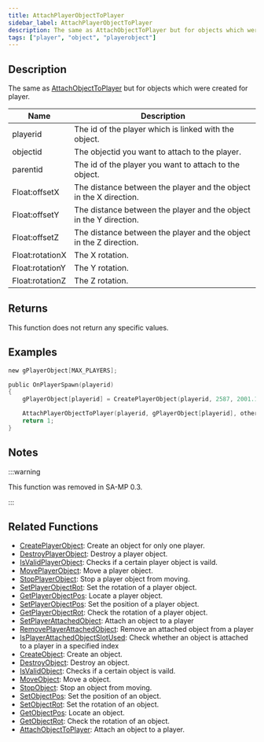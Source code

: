 ```yaml
---
title: AttachPlayerObjectToPlayer
sidebar_label: AttachPlayerObjectToPlayer
description: The same as AttachObjectToPlayer but for objects which were created for player.
tags: ["player", "object", "playerobject"]
---
```


## Description

The same as [AttachObjectToPlayer](AttachObjectToPlayer) but for objects which were created for player.

| Name            | Description                                                        |
| --------------- | ------------------------------------------------------------------ |
| playerid        | The id of the player which is linked with the object.              |
| objectid        | The objectid you want to attach to the player.                     |
| parentid        | The id of the player you want to attach to the object.             |
| Float:offsetX   | The distance between the player and the object in the X direction. |
| Float:offsetY   | The distance between the player and the object in the Y direction. |
| Float:offsetZ   | The distance between the player and the object in the Z direction. |
| Float:rotationX | The X rotation.                                                    |
| Float:rotationY | The Y rotation.                                                    |
| Float:rotationZ | The Z rotation.                                                    |

## Returns

This function does not return any specific values.

## Examples

```c
new gPlayerObject[MAX_PLAYERS];

public OnPlayerSpawn(playerid)
{
    gPlayerObject[playerid] = CreatePlayerObject(playerid, 2587, 2001.195679, 1547.113892, 14.283400, 0.0, 0.0, 96.0);

    AttachPlayerObjectToPlayer(playerid, gPlayerObject[playerid], other_playerid, 1.5, 0.5, 0.0, 0.0, 1.5, 2.0);
    return 1;
}
```

## Notes

:::warning

This function was removed in SA-MP 0.3.

:::

## Related Functions

- [CreatePlayerObject](CreatePlayerObject): Create an object for only one player.
- [DestroyPlayerObject](DestroyPlayerObject): Destroy a player object.
- [IsValidPlayerObject](IsValidPlayerObject): Checks if a certain player object is vaild.
- [MovePlayerObject](MovePlayerObject): Move a player object.
- [StopPlayerObject](StopPlayerObject): Stop a player object from moving.
- [SetPlayerObjectRot](SetPlayerObjectRot): Set the rotation of a player object.
- [GetPlayerObjectPos](GetPlayerObjectPos): Locate a player object.
- [SetPlayerObjectPos](SetPlayerObjectPos): Set the position of a player object.
- [GetPlayerObjectRot](GetPlayerObjectRot): Check the rotation of a player object.
- [SetPlayerAttachedObject](SetPlayerAttachedObject): Attach an object to a player
- [RemovePlayerAttachedObject](RemovePlayerAttachedObject): Remove an attached object from a player
- [IsPlayerAttachedObjectSlotUsed](IsPlayerAttachedObjectSlotUsed): Check whether an object is attached to a player in a specified index
- [CreateObject](CreateObject): Create an object.
- [DestroyObject](DestroyObject): Destroy an object.
- [IsValidObject](IsValidObject): Checks if a certain object is vaild.
- [MoveObject](MoveObject): Move a object.
- [StopObject](StopObject): Stop an object from moving.
- [SetObjectPos](SetObjectPos): Set the position of an object.
- [SetObjectRot](SetObjectRot): Set the rotation of an object.
- [GetObjectPos](GetObjectPos): Locate an object.
- [GetObjectRot](GetObjectRot): Check the rotation of an object.
- [AttachObjectToPlayer](AttachObjectToPlayer): Attach an object to a player.
